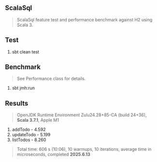 ScalaSql
--------
>ScalaSql feature test and performance benchmark against H2 using Scala 3.

Test
----
1. sbt clean test

Benchmark
---------
>See Performance class for details.
1. sbt jmh:run

Results
-------
>OpenJDK Runtime Environment Zulu24.28+85-CA (build 24+36), **Scala 3.7.1**, Apple M1
1. addTodo - 4.592
2. updateTodo - 5.199
3. listTodos - 8.260
>Total time: 606 s (10:06), 10 warmups, 10 iterations, average time in microseconds, completed **2025.6.13**